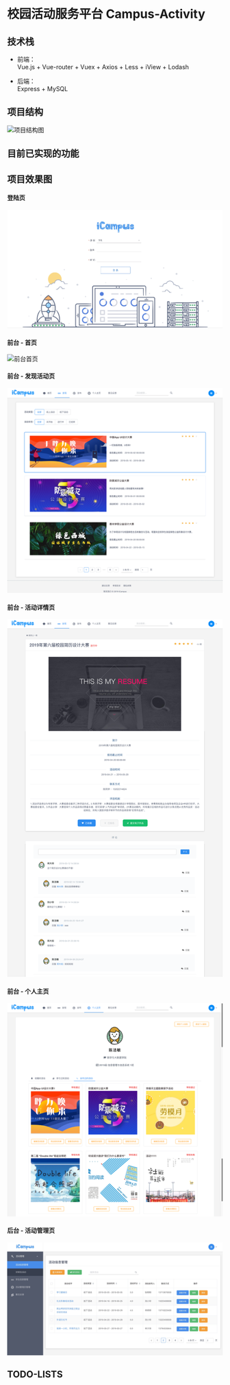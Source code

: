 # 校园活动服务平台 Campus-Activity 


## 技术栈
- 前端：  
Vue.js + Vue-router + Vuex + Axios + Less + iView + Lodash

- 后端：  
Express + MySQL

## 项目结构
![项目结构图](https://i.loli.net/2019/05/19/5ce158dae544685926.jpg "项目结构图")

## 目前已实现的功能


## 项目效果图
#### 登陆页  
![登陆页](https://raw.githubusercontent.com/chieminchan/campus-activity/master/screenshots/%E7%99%BB%E9%99%86%E9%A1%B5.png "登陆页")

#### 前台 - 首页  
![前台首页](https://github.com/chieminchan/campus-activity/blob/master/screenshots/%E9%A6%96%E9%A1%B5.png "前台首页")

#### 前台 - 发现活动页  
![发现活动页 ](https://github.com/chieminchan/campus-activity/blob/master/screenshots/%E5%8F%91%E7%8E%B0%E9%A1%B5.png?raw=true "发现活动页")

#### 前台 - 活动详情页  
![活动详情页](https://github.com/chieminchan/campus-activity/blob/master/screenshots/%E8%AF%A6%E6%83%85%E9%A1%B5.png "活动详情页")

#### 前台 - 个人主页  
![个人主页](https://raw.githubusercontent.com/chieminchan/campus-activity/master/screenshots/%E4%B8%AA%E4%BA%BA%E4%B8%BB%E9%A1%B5.png "个人主页")

#### 后台 - 活动管理页  
![活动管理页](https://github.com/chieminchan/campus-activity/blob/master/screenshots/%E6%B4%BB%E5%8A%A8%E7%AE%A1%E7%90%86%E9%A1%B5.png?raw=true "活动管理页")

## TODO-LISTS
